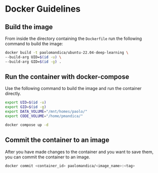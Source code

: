 # Docker Guidelines

## Build the image

From inside the directory containing the `Dockerfile` run the following command to build the image:

```sh
docker build -t paolomandica/ubuntu-22.04-deep-learning \
--build-arg UID=$(id -u) \
--build-arg GID=$(id -g) .
```

## Run the container with docker-compose

Use the following command to build the image and run the container directly.

```sh
export UID=$(id -u)
export GID=$(id -g)
export DATA_VOLUME="/mnt/homes/paolo/"
export CODE_VOLUME="/home/pmandica/"

docker compose up -d
```

## Commit the container to an image

After you have made changes to the container and you want to save them, you can commit the container to an image.

```sh
docker commit <container_id> paolomandica/<image_name>:<tag>
```
